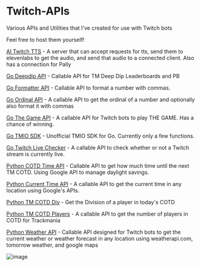 # Twitch-APIs
Various APIs and Utilities that I've created for use with Twitch bots

Feel free to host them yourself!

[AI Twitch TTS](https://github.com/Johnnycyan/AI-Twitch-TTS) - A server that can accept requests for tts, send them to elevenlabs to get the audio, and send that audio to a connected client. Also has a connection for Pally

[Go Deepdip API](https://github.com/Johnnycyan/go-deepdip-api) - Callable API for TM Deep Dip Leaderboards and PB

[Go Formatter API](https://github.com/Johnnycyan/go-formatter-api) - Callable API to format a number with commas.

[Go Ordinal API](https://github.com/Johnnycyan/go-ordinal-api) - A callable API to get the ordinal of a number and optionally also format it with commas

[Go The Game API](https://github.com/Johnnycyan/go-thegame-api) - A callable API for Twitch bots to play THE GAME. Has a chance of winning.

[Go TMIO SDK](https://github.com/Johnnycyan/go-tmio-sdk) - Unofficial TMIO SDK for Go. Currently only a few functions.

[Go Twitch Live Checker](https://github.com/Johnnycyan/go-twitch-live-checker) - A callable API to check whether or not a Twitch stream is currently live.

[Python COTD Time API](https://github.com/Johnnycyan/python-cotd-time-api) - Callable API to get how much time until the next TM COTD. Using Google API to manage daylight savings.

[Python Current Time API](https://github.com/Johnnycyan/python-current-time-api) - A callable API to get the current time in any location using Google's APIs.

[Python TM COTD Div](https://github.com/Johnnycyan/python-tm-cotd-div) - Get the Division of a player in today's COTD

[Python TM COTD Players](https://github.com/Johnnycyan/python-tm-cotd-players) - A callable API to get the number of players in COTD for Trackmania

[Python Weather API](https://github.com/Johnnycyan/python-weather-api) - Callable API designed for Twitch bots to get the current weather or weather forecast in any location using weatherapi.com, tomorrow weather, and google maps

![image](https://cdn.7tv.app/emote/6522194563a936c5461440c4/4x.webp)
